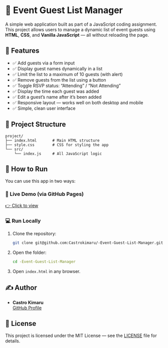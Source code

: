 # 🎉 Event Guest List Manager

A simple web application built as part of a JavaScript coding assignment. This project allows users to manage a dynamic list of event guests using **HTML**, **CSS**, and **Vanilla JavaScript** — all without reloading the page.

## 🧠 Features

- ✅ Add guests via a form input
- ✅ Display guest names dynamically in a list
- ✅ Limit the list to a maximum of 10 guests (with alert)
- ✅ Remove guests from the list using a button
- ✅ Toggle RSVP status: “Attending” / “Not Attending”
- ✅ Display the time each guest was added
- ✅ Edit a guest’s name after it’s been added
- ✅ Responsive layout — works well on both desktop and mobile
- ✅ Simple, clean user interface

## 📂 Project Structure

```
project/
├── index.html       # Main HTML structure
├── style.css        # CSS for styling the app
└── src/
    └── index.js     # All JavaScript logic
```

## 🚀 How to Run

You can use this app in two ways:

### 🔗 Live Demo (via GitHub Pages)
[👉 Click to view](https://castrokimaru.github.io/-Event-Guest-List-Manager/)

### 💻 Run Locally
1. Clone the repository:

   ```bash
   git clone git@github.com:Castrokimaru/-Event-Guest-List-Manager.git
   ```

2. Open the folder:

   ```bash
   cd -Event-Guest-List-Manager
   ```

3. Open `index.html` in any browser.

## ✍️ Author

- **Castro Kimaru**  
  [GitHub Profile](https://github.com/Castrokimaru)

## 📜 License

This project is licensed under the MIT License — see the [LICENSE](LICENSE) file for details.
